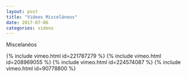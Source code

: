 ```yaml
---
layout: post
title: "Videos Misceláneos"
date: 2017-07-06
categories: videos
---
```

Miscelanéos

{% include vimeo.html id=221787279 %}
{% include vimeo.html id=208969055 %}
{% include vimeo.html id=224574087 %}
{% include vimeo.html id=90778800 %}
